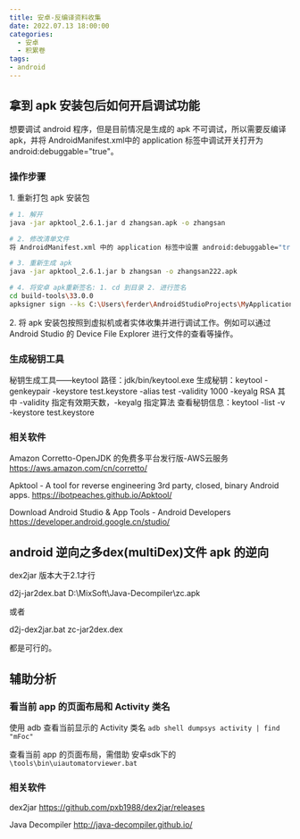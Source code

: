 ```yaml
---
title: 安卓-反编译资料收集
date: 2022.07.13 18:00:00
categories:
  - 安卓
  - 积累卷
tags:
- android
---
```


## 拿到 apk 安装包后如何开启调试功能

想要调试 android 程序，但是目前情况是生成的 apk 不可调试，所以需要反编译 apk，并将 AndroidManifest.xml中的 application 标签中调试开关打开为 android:debuggable="true"。

### 操作步骤

1\. 重新打包 apk 安装包

```sh
# 1. 解开
java -jar apktool_2.6.1.jar d zhangsan.apk -o zhangsan

# 2. 修改清单文件
将 AndroidManifest.xml 中的 application 标签中设置 android:debuggable="true"。

# 3. 重新生成 apk
java -jar apktool_2.6.1.jar b zhangsan -o zhangsan222.apk

# 4. 将安卓 apk重新签名: 1. cd 到目录 2. 进行签名
cd build-tools\33.0.0
apksigner sign --ks C:\Users\ferder\AndroidStudioProjects\MyApplication\app\release\test.keystore D:\zhangsan.apk
```

2\. 将 apk 安装包按照到虚拟机或者实体收集并进行调试工作。例如可以通过 Android Studio 的 Device File Explorer 进行文件的查看等操作。

### 生成秘钥工具

秘钥生成工具——keytool
路径：jdk/bin/keytool.exe
生成秘钥：keytool -genkeypair -keystore test.keystore -alias test -validity 1000 -keyalg RSA
其中 -validity 指定有效期天数，-keyalg 指定算法
查看秘钥信息：keytool -list -v -keystore test.keystore

### 相关软件

Amazon Corretto-OpenJDK 的免费多平台发行版-AWS云服务
<https://aws.amazon.com/cn/corretto/>

Apktool - A tool for reverse engineering 3rd party, closed, binary Android apps.
<https://ibotpeaches.github.io/Apktool/>

Download Android Studio & App Tools - Android Developers
<https://developer.android.google.cn/studio/>

## android 逆向之多dex(multiDex)文件 apk 的逆向

dex2jar 版本大于2.1才行

d2j-jar2dex.bat D:\MixSoft\Java-Decompiler\zc.apk

或者

d2j-dex2jar.bat zc-jar2dex.dex

都是可行的。

## 辅助分析

### 看当前 app 的页面布局和 Activity 类名

使用 adb 查看当前显示的 Activity 类名 `adb shell dumpsys activity | find "mFoc"`

查看当前 app 的页面布局，需借助 安卓sdk下的 `\tools\bin\uiautomatorviewer.bat`

### 相关软件

dex2jar
<https://github.com/pxb1988/dex2jar/releases>

Java Decompiler
<http://java-decompiler.github.io/>
